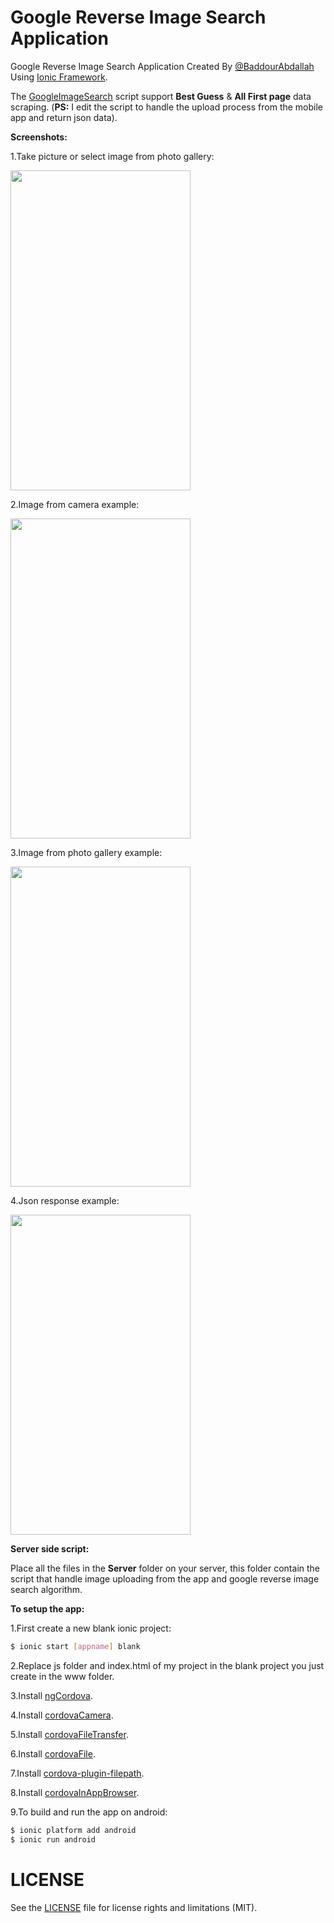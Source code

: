 # Google Reverse Image Search Application
Google Reverse Image Search Application Created By [@BaddourAbdallah](http://twitter.com/baddourabdallah) Using [Ionic Framework](http://ionicframework.com/).

The [GoogleImageSearch](https://github.com/256cats/GoogleImageSearch) script support <b>Best Guess</b> & <b>All First page</b> data scraping. (<b>PS:</b> I edit the script to handle the upload process from the mobile app and return json data).

<b> Screenshots:</b>

1.Take picture or select image from photo gallery:

<img src="http://gulf-up.com/do.php?img=275667" width="288" height="512">

2.Image from camera example:

<img src="http://gulf-up.com/do.php?img=275662" width="288" height="512">

3.Image from photo gallery example:

<img src="http://gulf-up.com/do.php?img=275663" width="288" height="512">

4.Json response example:

<img src="http://gulf-up.com/do.php?img=275664" width="288" height="512">

<b>Server side script:</b>

Place all the files in the <b>Server</b> folder on your server, this folder contain the script that handle image uploading from the app and google reverse image search algorithm.

<b>To setup the app:</b>

1.First create a new blank ionic project:
```bash
$ ionic start [appname] blank
```
2.Replace js folder and index.html of my project in the blank project you just create in the www folder.

3.Install [ngCordova](http://ngcordova.com/docs/install/).

4.Install [cordovaCamera](http://ngcordova.com/docs/plugins/camera/).

5.Install [cordovaFileTransfer](http://ngcordova.com/docs/plugins/fileTransfer/).

6.Install [cordovaFile](http://ngcordova.com/docs/plugins/file/).

7.Install [cordova-plugin-filepath](https://github.com/hiddentao/cordova-plugin-filepath).

8.Install [cordovaInAppBrowser](http://ngcordova.com/docs/plugins/inAppBrowser/).

9.To build and run the app on android:
```bash
$ ionic platform add android
$ ionic run android
```

# LICENSE
See the [LICENSE](https://github.com/AbdallahBaddour/GoogleReverseImageSearch/blob/master/LICENSE.md) file for license rights and limitations (MIT).
